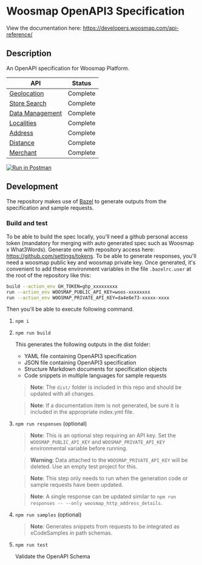 # Woosmap OpenAPI3 Specification

View the documentation here:
<https://developers.woosmap.com/api-reference/>

## Description

An OpenAPI specification for Woosmap Platform.

| API                                                                              | Status   |
|----------------------------------------------------------------------------------|----------|
| [Geolocation](https://developers.woosmap.com/products/geolocation-api/location/) | Complete |
| [Store Search](https://developers.woosmap.com/products/search-api/get-started/)  | Complete |
| [Data Management](https://developers.woosmap.com/products/data-api/get-started/) | Complete |
| [Localities](https://developers.woosmap.com/products/localities/get-started/)    | Complete |
| [Address](https://developers.woosmap.com/products/address-api/get-started/)      | Complete |
| [Distance](https://developers.woosmap.com/products/distance-api/get-started/)    | Complete |
| [Merchant](https://developers.woosmap.com/products/merchant-api/get-started/)    | Complete |

[![Run in Postman](https://run.pstmn.io/button.svg)](https://god.gw.postman.com/run-collection/18437534-dad12f37-6d84-42d1-9889-2f529aee0ab9?action=collection%2Ffork&source=rip_markdown&collection-url=entityId%3D18437534-dad12f37-6d84-42d1-9889-2f529aee0ab9%26entityType%3Dcollection%26workspaceId%3Dff0698d5-c4db-403e-b7c6-b622b68032d3)

## Development

The repository makes use of [Bazel](https://bazel.build/) to generate outputs from the specification and sample
requests.

### Build and test

To be able to build the spec locally, you'll need a github personal access token (mandatory for merging with auto generated spec such as Woosmap x What3Words).
Generate one with repository access here: <https://github.com/settings/tokens>.
To be able to generate responses, you'll need a woosmap public key and woosmap private key.
Once generated, it's convenient to add these environment variables in the file `.bazelrc.user` at the root of the repository like this:

```bash
build --action_env GH_TOKEN=ghp_xxxxxxxxx
run --action_env WOOSMAP_PUBLIC_API_KEY=woos-xxxxxxxx
run --action_env WOOSMAP_PRIVATE_API_KEY=da4e8e73-xxxxx-xxxx
```

Then you'll be able to execute following command.

1. `npm i`
2. `npm run build`

   This generates the following outputs in the dist folder:

    - YAML file containing OpenAPI3 specification
    - JSON file containing OpenAPI3 specification
    - Structure Markdown documents for specification objects
    - Code snippets in multiple languages for sample requests

   > **Note**: The `dist/` folder is included in this repo and should be updated with all changes.

   > **Note**: If a documentation item is not generated, be sure it is included
   in the appropriate index.yml file.

3. `npm run responses` (optional)
   > **Note**: This is an optional step requiring an API key. Set the `WOOSMAP_PUBLIC_API_KEY`
   and `WOOSMAP_PRIVATE_API_KEY` environmental variable before running.

   > **Warning**: Data attached to the `WOOSMAP_PRIVATE_API_KEY` will be deleted. Use an empty test project for this.

   > **Note**: This step only needs to run when the generation code or sample requests have been updated.

   > **Note**: A single response can be updated similar to `npm run responses -- --only woosmap_http_address_details`.

5. `npm run samples` (optional)

   > **Note**: Generates snippets from requests to be integrated as xCodeSamples in path schemas.
   
4. `npm run test`

   Validate the OpenAPI Schema
